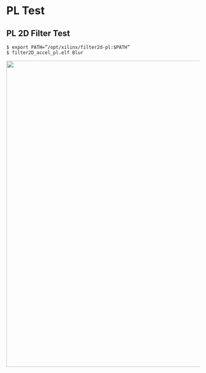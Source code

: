 # PL Test

## PL 2D Filter Test
```
$ export PATH=”/opt/xilinx/filter2d-pl:$PATH”
$ filter2D_accel_pl.elf Blur
```

<img src="https://github.com/user-attachments/assets/d7c2c387-ba36-4c9b-a1c1-69a67a8904c5" width=800>
